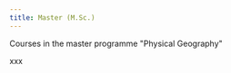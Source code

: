 ```yaml
---
title: Master (M.Sc.)
---
```


Courses in the master programme "Physical Geography" 

<!--more-->


xxx
